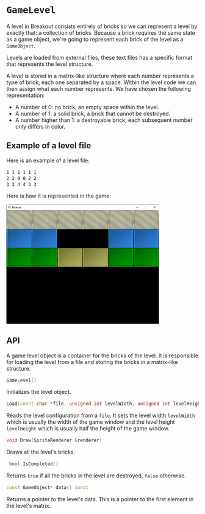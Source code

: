 # `GameLevel`

A level in Breakout consists entirely of bricks so we can represent a level by exactly that: a collection of bricks. Because a brick requires the same state as a game object, we're going to represent each brick of the level as a `GameObject`.

Levels are loaded from external files, these text files has a specific format that represents the level structure.

A level is stored in a matrix-like structure where each number represents a type of brick, each one separated by a space. Within the level code we can then assign what each number represents. We have chosen the following representation:

- A number of 0: no brick, an empty space within the level.
- A number of 1: a solid brick, a brick that cannot be destroyed.
- A number higher than 1: a destroyable brick; each subsequent number only differs in color.

## Example of a level file

Here is an example of a level file:

```text
1 1 1 1 1 1 
2 2 0 0 2 2
3 3 4 4 3 3
```

Here is how it is represented in the game:

![Level](./assets/levels-example.png)

## API

A game level object is a container for the bricks of the level. It is responsible for loading the level from a file and storing the bricks in a matrix-like structure.

```cpp
GameLevel()
```

Initializes the level object.

```cpp
Load(const char *file, unsigned int levelWidth, unsigned int levelHeight)
```

Reads the level configuration from a `file`. It sets the level width `levelWidth` which is usually the width of the game window and the level height `levelHeight` which is usually half the height of the game window.

```cpp
void Draw(SpriteRenderer &renderer)
```

Draws all the level's bricks.

```cpp
 bool IsCompleted()
```

Returns `true` if all the bricks in the level are destroyed, `false` otherwise.

```cpp
const GameObject* data() const
```

Returns a pointer to the level's data. This is a pointer to the first element in the level's matrix.
